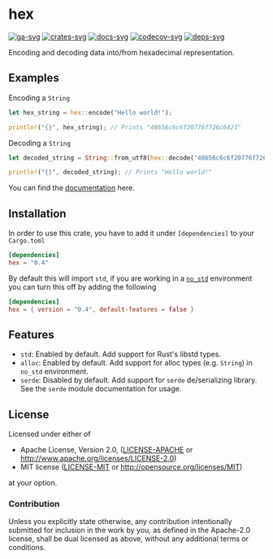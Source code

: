 # hex

[![ga-svg]][ga-url]
[![crates-svg]][crates-url]
[![docs-svg]][docs-url]
[![codecov-svg]][codecov-url]
[![deps-svg]][deps-url]

[ga-svg]: https://github.com/KokaKiwi/rust-hex/workflows/build/badge.svg
[ga-url]: https://github.com/KokaKiwi/rust-hex/actions
[crates-svg]: https://img.shields.io/crates/v/hex.svg
[crates-url]: https://crates.io/crates/hex
[docs-svg]: https://docs.rs/hex/badge.svg
[docs-url]: https://docs.rs/hex
[codecov-svg]: https://img.shields.io/codecov/c/github/KokaKiwi/rust-hex
[codecov-url]: https://codecov.io/gh/KokaKiwi/rust-hex
[deps-svg]: https://deps.rs/repo/github/KokaKiwi/rust-hex/status.svg
[deps-url]: https://deps.rs/repo/github/KokaKiwi/rust-hex

Encoding and decoding data into/from hexadecimal representation.

## Examples

Encoding a `String`

```rust
let hex_string = hex::encode("Hello world!");

println!("{}", hex_string); // Prints "48656c6c6f20776f726c6421"
```

Decoding a `String`

```rust
let decoded_string = String::from_utf8(hex::decode("48656c6c6f20776f726c6421").unwrap()).unwrap();

println!("{}", decoded_string); // Prints "Hello world!"
```

You can find the [documentation](https://docs.rs/hex) here.

## Installation

In order to use this crate, you have to add it under `[dependencies]` to your `Cargo.toml`

```toml
[dependencies]
hex = "0.4"
```

By default this will import `std`, if you are working in a
[`no_std`](https://rust-embedded.github.io/book/intro/no-std.html)
environment you can turn this off by adding the following

```toml
[dependencies]
hex = { version = "0.4", default-features = false }
```

## Features

- `std`:
  Enabled by default. Add support for Rust's libstd types.
- `alloc`:
  Enabled by default. Add support for alloc types (e.g. `String`) in `no_std` environment.
- `serde`:
  Disabled by default. Add support for `serde` de/serializing library.
  See the `serde` module documentation for usage.

## License

Licensed under either of

- Apache License, Version 2.0, ([LICENSE-APACHE](LICENSE-APACHE) or http://www.apache.org/licenses/LICENSE-2.0)
- MIT license ([LICENSE-MIT](LICENSE-MIT) or http://opensource.org/licenses/MIT)

at your option.

### Contribution

Unless you explicitly state otherwise, any contribution intentionally
submitted for inclusion in the work by you, as defined in the Apache-2.0
license, shall be dual licensed as above, without any additional terms or
conditions.
